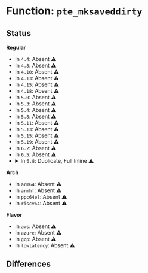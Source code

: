 # Function: <code>pte_mksaveddirty</code>

## Status
<b>Regular</b>
<ul>
<li>
In <code>4.4</code>: Absent ⚠️
</li>
<li>
In <code>4.8</code>: Absent ⚠️
</li>
<li>
In <code>4.10</code>: Absent ⚠️
</li>
<li>
In <code>4.13</code>: Absent ⚠️
</li>
<li>
In <code>4.15</code>: Absent ⚠️
</li>
<li>
In <code>4.18</code>: Absent ⚠️
</li>
<li>
In <code>5.0</code>: Absent ⚠️
</li>
<li>
In <code>5.3</code>: Absent ⚠️
</li>
<li>
In <code>5.4</code>: Absent ⚠️
</li>
<li>
In <code>5.8</code>: Absent ⚠️
</li>
<li>
In <code>5.11</code>: Absent ⚠️
</li>
<li>
In <code>5.13</code>: Absent ⚠️
</li>
<li>
In <code>5.15</code>: Absent ⚠️
</li>
<li>
In <code>5.19</code>: Absent ⚠️
</li>
<li>
In <code>6.2</code>: Absent ⚠️
</li>
<li>
In <code>6.5</code>: Absent ⚠️
</li>
<li>
<details>
<summary>In <code>6.8</code>: Duplicate, Full Inline ⚠️</summary>

**Collision:** Static Duplication

**Inline:** Full

**Transformation:** False

**Instances:**

```
In arch/x86/xen/mmu_pv.c (ffffffff81042c93)
Location: arch/x86/include/asm/pgtable.h:360
Inline: True
Inline callers:
  - arch/x86/xen/mmu_pv.c:make_lowmem_page_readonly
```
```
In mm/gup.c (ffffffff8140f044)
Location: arch/x86/include/asm/pgtable.h:360
Inline: True
Inline callers:
  - mm/gup.c:follow_page_pte
```
```
In mm/memory.c (ffffffff81420b1a)
Location: arch/x86/include/asm/pgtable.h:360
Inline: True
Inline callers:
  - mm/memory.c:handle_pte_fault
  - mm/memory.c:do_numa_page
  - mm/memory.c:do_numa_page
  - mm/memory.c:set_pte_range
  - mm/memory.c:set_pte_range
  - mm/memory.c:do_anonymous_page
  - mm/memory.c:do_anonymous_page
  - mm/memory.c:do_swap_page
  - mm/memory.c:do_swap_page
  - mm/memory.c:finish_mkwrite_fault
  - mm/memory.c:wp_page_copy
  - mm/memory.c:wp_page_copy
  - mm/memory.c:insert_pfn
  - mm/memory.c:insert_pfn
  - mm/memory.c:copy_present_pte
  - mm/memory.c:copy_present_pte
  - mm/memory.c:copy_present_pte
  - mm/memory.c:copy_present_pte
  - mm/memory.c:restore_exclusive_pte
  - mm/memory.c:restore_exclusive_pte
```
```
In mm/mprotect.c (ffffffff8142f09c)
Location: arch/x86/include/asm/pgtable.h:360
Inline: True
Inline callers:
  - mm/mprotect.c:change_pte_range
  - mm/mprotect.c:change_pte_range
```
```
In mm/rmap.c (ffffffff81437ac9)
Location: arch/x86/include/asm/pgtable.h:360
Inline: True
```
```
In mm/swapfile.c (ffffffff814690f0)
Location: arch/x86/include/asm/pgtable.h:360
Inline: True
Inline callers:
  - mm/swapfile.c:unuse_pte
```
```
In mm/hugetlb.c (ffffffff8147f56b)
Location: arch/x86/include/asm/pgtable.h:360
Inline: True
Inline callers:
  - mm/hugetlb.c:hugetlb_change_protection
  - mm/hugetlb.c:hugetlb_change_protection
  - mm/hugetlb.c:hugetlb_mfill_atomic_pte
  - mm/hugetlb.c:hugetlb_mfill_atomic_pte
  - mm/hugetlb.c:hugetlb_fault
  - mm/hugetlb.c:hugetlb_no_page
  - mm/hugetlb.c:hugetlb_wp
  - mm/hugetlb.c:hugetlb_wp
  - mm/hugetlb.c:hugetlb_wp
  - mm/hugetlb.c:copy_hugetlb_page_range
  - mm/hugetlb.c:copy_hugetlb_page_range
  - mm/hugetlb.c:copy_hugetlb_page_range
```
```
In mm/ksm.c (ffffffff8148e68c)
Location: arch/x86/include/asm/pgtable.h:360
Inline: True
Inline callers:
  - mm/ksm.c:replace_page
```
```
In mm/migrate.c (ffffffff8149793f)
Location: arch/x86/include/asm/pgtable.h:360
Inline: True
Inline callers:
  - mm/migrate.c:remove_migration_pte
  - mm/migrate.c:remove_migration_pte
```
```
In mm/migrate_device.c (ffffffff8149d56e)
Location: arch/x86/include/asm/pgtable.h:360
Inline: True
Inline callers:
  - mm/migrate_device.c:migrate_vma_insert_page
```
```
In mm/huge_memory.c (ffffffff814a187e)
Location: arch/x86/include/asm/pgtable.h:360
Inline: True
Inline callers:
  - mm/huge_memory.c:__split_huge_pmd_locked
  - mm/huge_memory.c:__split_huge_pmd_locked
  - mm/huge_memory.c:__split_huge_zero_page_pmd
```
```
In mm/userfaultfd.c (ffffffff814d01c2)
Location: arch/x86/include/asm/pgtable.h:360
Inline: True
Inline callers:
  - mm/userfaultfd.c:mfill_atomic_install_pte
  - mm/userfaultfd.c:mfill_atomic_install_pte
```
```
In mm/mapping_dirty_helpers.c (ffffffff814d76cb)
Location: arch/x86/include/asm/pgtable.h:360
Inline: True
Inline callers:
  - mm/mapping_dirty_helpers.c:wp_pte
```
```
In fs/proc/task_mmu.c (ffffffff8159cde5)
Location: arch/x86/include/asm/pgtable.h:360
Inline: True
Inline callers:
  - fs/proc/task_mmu.c:make_uffd_wp_pte
  - fs/proc/task_mmu.c:clear_soft_dirty
```
</details>
</li>
</ul>
<b>Arch</b>
<ul>
<li>
In <code>arm64</code>: Absent ⚠️
</li>
<li>
In <code>armhf</code>: Absent ⚠️
</li>
<li>
In <code>ppc64el</code>: Absent ⚠️
</li>
<li>
In <code>riscv64</code>: Absent ⚠️
</li>
</ul>
<b>Flavor</b>
<ul>
<li>
In <code>aws</code>: Absent ⚠️
</li>
<li>
In <code>azure</code>: Absent ⚠️
</li>
<li>
In <code>gcp</code>: Absent ⚠️
</li>
<li>
In <code>lowlatency</code>: Absent ⚠️
</li>
</ul>

## Differences
